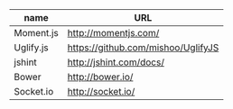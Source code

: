 |name                               | URL  
|-----------------------------------|----------------------------------
|Moment.js                          | http://momentjs.com/
|Uglify.js                          | https://github.com/mishoo/UglifyJS
|jshint                             | http://jshint.com/docs/
|Bower                              | http://bower.io/
|Socket.io                          | http://socket.io/